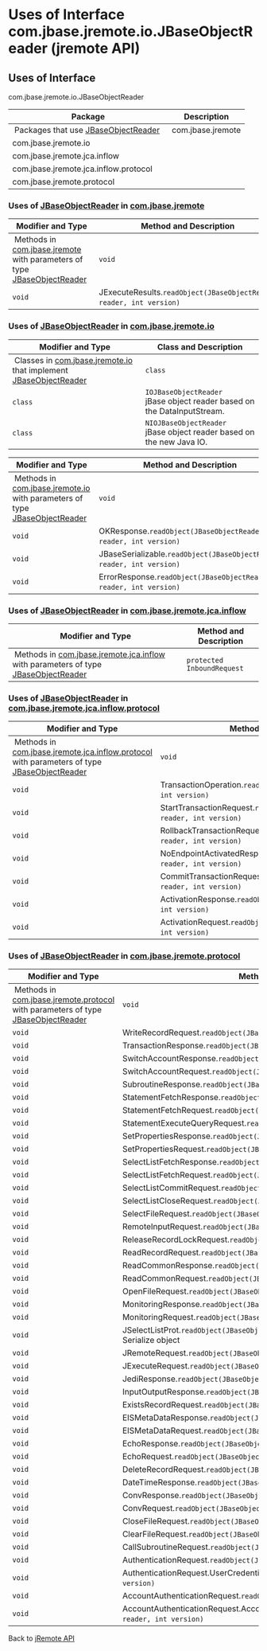 # Uses of Interface com.jbase.jremote.io.JBaseObjectReader (jremote API)

<PageHeader />

## Uses of Interface
com.jbase.jremote.io.JBaseObjectReader

| Package<br> | Description<br> |
| --- | --- |
 Packages that use [JBaseObjectReader](./../../jbaseobjectreader-(jremote-api) "interface in com.jbase.jremote.io")  | com.jbase.jremote<br> |  <br> |
| com.jbase.jremote.io<br> |  <br> |
| com.jbase.jremote.jca.inflow<br> |  <br> |
| com.jbase.jremote.jca.inflow.protocol<br> |  <br> |
| com.jbase.jremote.protocol<br> |  <br> |






### Uses of [JBaseObjectReader](./../../jbaseobjectreader-(jremote-api) "interface in com.jbase.jremote.io") in [com.jbase.jremote](./../../../../../jremote-api)


| Modifier and Type<br> | Method and Description<br> |
| --- | --- |
 Methods in [com.jbase.jremote](./../../../../../jremote-api) with parameters of type [JBaseObjectReader](./../../jbaseobjectreader-(jremote-api) "interface in com.jbase.jremote.io")  | `void`<br> | JSubroutineParameters.`readObject(JBaseObjectReader reader, int version)` <br> |
| `void`<br> | JExecuteResults.`readObject(JBaseObjectReader reader, int version)` <br> |






### Uses of [JBaseObjectReader](./../../jbaseobjectreader-(jremote-api) "interface in com.jbase.jremote.io") in [com.jbase.jremote.io](./../../com.jbase.jremote.io-(jremote---api))


| Modifier and Type<br> | Class and Description<br> |
| --- | --- |
 Classes in [com.jbase.jremote.io](./../../com.jbase.jremote.io-(jremote---api)) that implement [JBaseObjectReader](./../../jbaseobjectreader-(jremote-api) "interface in com.jbase.jremote.io")  | `class `<br> | `AbstractJBaseObjectReader`<br>Deserializes JBaseSerializable objects sent from the jbase\_agent server, or any other source of serialized JCF objects.<br> |
| `class `<br> | `IOJBaseObjectReader`<br>jBase object reader based on the DataInputStream.<br> |
| `class `<br> | `NIOJBaseObjectReader`<br>jBase object reader based on the new Java IO.<br> |



| Modifier and Type<br> | Method and Description<br> |
| --- | --- |
 Methods in [com.jbase.jremote.io](./../../com.jbase.jremote.io-(jremote---api)) with parameters of type [JBaseObjectReader](./../../jbaseobjectreader-(jremote-api) "interface in com.jbase.jremote.io")  | `void`<br> | SQLError.`readObject(JBaseObjectReader reader, int version)`<br>Method : readObject() Description: Read object off the wire.<br> |
| `void`<br> | OKResponse.`readObject(JBaseObjectReader reader, int version)` <br> |
| `void`<br> | JBaseSerializable.`readObject(JBaseObjectReader reader, int version)` <br> |
| `void`<br> | ErrorResponse.`readObject(JBaseObjectReader reader, int version)` <br> |






### Uses of [JBaseObjectReader](./../../jbaseobjectreader-(jremote-api) "interface in com.jbase.jremote.io") in [com.jbase.jremote.jca.inflow](./../../../jca/inflow/com.jbase.jremote.jca.inflow-(jremote---api))


| Modifier and Type<br> | Method and Description<br> |
| --- | --- |
 Methods in [com.jbase.jremote.jca.inflow](./../../../jca/inflow/com.jbase.jremote.jca.inflow-(jremote---api)) with parameters of type [JBaseObjectReader](./../../jbaseobjectreader-(jremote-api) "interface in com.jbase.jremote.io")  | `protected InboundRequest`<br> | InboundRequestHandler.`readRequest(JBaseObjectReader reader)` <br> |





### Uses of [JBaseObjectReader](./../../jbaseobjectreader-(jremote-api) "interface in com.jbase.jremote.io") in [com.jbase.jremote.jca.inflow.protocol](./../../../jca/inflow/protocol/com.jbase.jremote.jca.inflow.protocol-(jremote---api))


| Modifier and Type<br> | Method and Description<br> |
| --- | --- |
 Methods in [com.jbase.jremote.jca.inflow.protocol](./../../../jca/inflow/protocol/com.jbase.jremote.jca.inflow.protocol-(jremote---api)) with parameters of type [JBaseObjectReader](./../../jbaseobjectreader-(jremote-api) "interface in com.jbase.jremote.io")  | `void`<br> | WorkScheduledResponse.`readObject(JBaseObjectReader reader, int version)` <br> |
| `void`<br> | TransactionOperation.`readObject(JBaseObjectReader reader, int version)` <br> |
| `void`<br> | StartTransactionRequest.`readObject(JBaseObjectReader reader, int version)` <br> |
| `void`<br> | RollbackTransactionRequest.`readObject(JBaseObjectReader reader, int version)` <br> |
| `void`<br> | NoEndpointActivatedResponse.`readObject(JBaseObjectReader reader, int version)` <br> |
| `void`<br> | CommitTransactionRequest.`readObject(JBaseObjectReader reader, int version)` <br> |
| `void`<br> | ActivationResponse.`readObject(JBaseObjectReader reader, int version)` <br> |
| `void`<br> | ActivationRequest.`readObject(JBaseObjectReader reader, int version)` <br> |






### Uses of [JBaseObjectReader](./../../jbaseobjectreader-(jremote-api) "interface in com.jbase.jremote.io") in [com.jbase.jremote.protocol](./../../../protocol/com.jbase.jremote.protocol-(jremote-api))


| Modifier and Type<br> | Method and Description<br> |
| --- | --- |
 Methods in [com.jbase.jremote.protocol](./../../../protocol/com.jbase.jremote.protocol-(jremote-api)) with parameters of type [JBaseObjectReader](./../../jbaseobjectreader-(jremote-api) "interface in com.jbase.jremote.io")  | `void`<br> | XAXid.`readObject(JBaseObjectReader reader, int version)` <br> |
| `void`<br> | WriteRecordRequest.`readObject(JBaseObjectReader reader, int version)` <br> |
| `void`<br> | TransactionResponse.`readObject(JBaseObjectReader reader, int version)` <br> |
| `void`<br> | SwitchAccountResponse.`readObject(JBaseObjectReader reader, int version)` <br> |
| `void`<br> | SwitchAccountRequest.`readObject(JBaseObjectReader reader, int version)` <br> |
| `void`<br> | SubroutineResponse.`readObject(JBaseObjectReader reader, int version)` <br> |
| `void`<br> | StatementFetchResponse.`readObject(JBaseObjectReader reader, int version)` <br> |
| `void`<br> | StatementFetchRequest.`readObject(JBaseObjectReader reader, int version)` <br> |
| `void`<br> | StatementExecuteQueryRequest.`readObject(JBaseObjectReader reader, int version)` <br> |
| `void`<br> | SetPropertiesResponse.`readObject(JBaseObjectReader reader, int version)` <br> |
| `void`<br> | SetPropertiesRequest.`readObject(JBaseObjectReader reader, int version)` <br> |
| `void`<br> | SelectListFetchResponse.`readObject(JBaseObjectReader reader, int version)` <br> |
| `void`<br> | SelectListFetchRequest.`readObject(JBaseObjectReader reader, int version)` <br> |
| `void`<br> | SelectListCommitRequest.`readObject(JBaseObjectReader reader, int version)` <br> |
| `void`<br> | SelectListCloseRequest.`readObject(JBaseObjectReader reader, int version)` <br> |
| `void`<br> | SelectFileRequest.`readObject(JBaseObjectReader reader, int version)` <br> |
| `void`<br> | RemoteInputRequest.`readObject(JBaseObjectReader reader, int version)` <br> |
| `void`<br> | ReleaseRecordLockRequest.`readObject(JBaseObjectReader reader, int version)` <br> |
| `void`<br> | ReadRecordRequest.`readObject(JBaseObjectReader reader, int version)` <br> |
| `void`<br> | ReadCommonResponse.`readObject(JBaseObjectReader reader, int version)` <br> |
| `void`<br> | ReadCommonRequest.`readObject(JBaseObjectReader reader, int version)` <br> |
| `void`<br> | OpenFileRequest.`readObject(JBaseObjectReader reader, int version)` <br> |
| `void`<br> | MonitoringResponse.`readObject(JBaseObjectReader reader, int version)` <br> |
| `void`<br> | MonitoringRequest.`readObject(JBaseObjectReader reader, int version)` <br> |
| `void`<br> | JSelectListProt.`readObject(JBaseObjectReader reader, int version)`<br>Serialize object<br> |
| `void`<br> | JRemoteRequest.`readObject(JBaseObjectReader reader, int version)` <br> |
| `void`<br> | JExecuteRequest.`readObject(JBaseObjectReader reader, int version)` <br> |
| `void`<br> | JediResponse.`readObject(JBaseObjectReader reader, int version)` <br> |
| `void`<br> | InputOutputResponse.`readObject(JBaseObjectReader reader, int version)` <br> |
| `void`<br> | ExistsRecordRequest.`readObject(JBaseObjectReader reader, int version)` <br> |
| `void`<br> | EISMetaDataResponse.`readObject(JBaseObjectReader reader, int version)` <br> |
| `void`<br> | EISMetaDataRequest.`readObject(JBaseObjectReader reader, int version)` <br> |
| `void`<br> | EchoResponse.`readObject(JBaseObjectReader reader, int version)` <br> |
| `void`<br> | EchoRequest.`readObject(JBaseObjectReader reader, int version)` <br> |
| `void`<br> | DeleteRecordRequest.`readObject(JBaseObjectReader reader, int version)` <br> |
| `void`<br> | DateTimeResponse.`readObject(JBaseObjectReader reader, int version)` <br> |
| `void`<br> | ConvResponse.`readObject(JBaseObjectReader reader, int version)` <br> |
| `void`<br> | ConvRequest.`readObject(JBaseObjectReader reader, int version)` <br> |
| `void`<br> | CloseFileRequest.`readObject(JBaseObjectReader reader, int version)` <br> |
| `void`<br> | ClearFileRequest.`readObject(JBaseObjectReader reader, int version)` <br> |
| `void`<br> | CallSubroutineRequest.`readObject(JBaseObjectReader reader, int version)` <br> |
| `void`<br> | AuthenticationRequest.`readObject(JBaseObjectReader reader, int version)` <br> |
| `void`<br> | AuthenticationRequest.UserCredentials.`readObject(JBaseObjectReader reader, int version)` <br> |
| `void`<br> | AccountAuthenticationRequest.`readObject(JBaseObjectReader reader, int version)` <br> |
| `void`<br> | AccountAuthenticationRequest.AccountUserCredentials.`readObject(JBaseObjectReader reader, int version)` <br> |

Back to [jRemote API](../../../../jremote-api/README.md)



  
<PageFooter />
